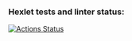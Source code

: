 ### Hexlet tests and linter status:
[![Actions Status](https://github.com/Lenka9696/python-project-lvl1/workflows/hexlet-check/badge.svg)](https://github.com/Lenka9696/python-project-lvl1/actions)
